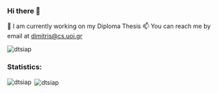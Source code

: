 ### Hi there 👋

🔭 I am currently working on my Diploma Thesis
📫 You can reach me by email at dimitris@cs.uoi.gr

<p align="left"> <img src="https://komarev.com/ghpvc/?username=dtsiap&label=Profile%20views&color=0e75b6&style=flat" alt="dtsiap" /> </p>

<h3 align="left">Statistics:</h3>
<p><img align="left" src="https://github-readme-stats.vercel.app/api/top-langs?username=dtsiap&show_icons=true&theme=algolia&locale=en&layout=compact" alt="dtsiap"/></p>

<p>&nbsp;<img align="center" src="https://github-readme-stats.vercel.app/api?username=dtsiap&show_icons=true&theme=algolia&locale=en" alt="dtsiap" /></p>

<!--
**dtsiap/dtsiap** is a ✨ _special_ ✨ repository because its `README.md` (this file) appears on your GitHub profile.

Here are some ideas to get you started:

- 🔭 I’m currently working on ...
- 🌱 I’m currently learning ...
- 👯 I’m looking to collaborate on ...
- 🤔 I’m looking for help with ...
- 💬 Ask me about ...     
- 📫 How to reach me: ... 
- 😄 Pronouns: ...
- ⚡ Fun fact: ...
-->
